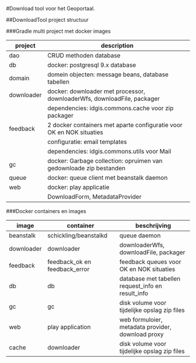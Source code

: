 

#Download tool voor het Geoportaal.

##DownloadTool project structuur

###Gradle multi project met docker images

| project | description |
| --- | --- |
| dao            | CRUD methoden database | 
| db             | docker: postgresql 9.x database |
| domain         | domein objecten: message beans, database tabellen  |
| downloader     | docker: downloader met processor, downloaderWfs, downloadFile, packager |
|                | dependencies: idgis.commons.cache voor zip packager |  
| feedback       | 2 docker containers met aparte configuratie voor OK en NOK situaties |
|                | configuratie: email templates |
|                | dependencies: idgis.commons.utils voor Mail  |
| gc             | docker: Garbage collection: opruimen van gedownloade zip bestanden |
| queue          | docker: queue client met beanstalk daemon |
| web            | docker: play applicatie |
|                | DownloadForm, MetadataProvider |


###Docker containers en images

| image | container | beschrijving |
| --- | --- | --- | 
| beanstalk | schickling/beanstalkd | queue daemon |
| downloader | downloader | downloaderWfs, downloadFile, packager | 
| feedback | feedback\_ok en feedback\_error | feedback queues voor OK en NOK situaties | 
| db | db | database met tabellen request\_info en result\_info |
| gc | gc | disk volume voor tijdelijke opslag zip files | 
| web | play application | web formuloier, metadata provider, download proxy | 
| cache | downloader | disk volume voor tijdelijke opslag zip files | 

